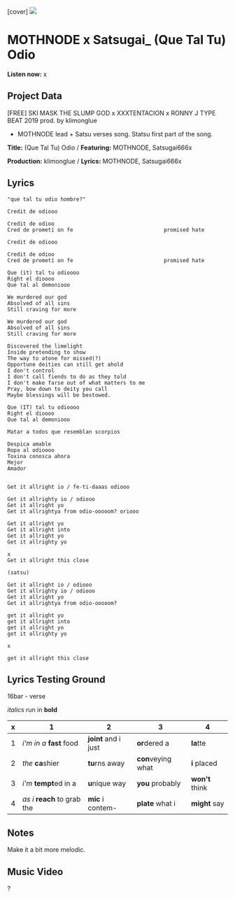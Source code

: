 [cover] ![](57175019_319474918741616_8502199518755923887_n.jpg)

# MOTHNODE x Satsugai_ (Que Tal Tu) Odio

**Listen now:** x

## Project Data

[FREE] SKI MASK THE SLUMP GOD x XXXTENTACION x RONNY J TYPE BEAT 2019  prod. by klimonglue

- MOTHNODE lead + Satsu verses song.
Statsu first part of the song.

**Title:** (Que Tal Tu) Odio / **Featuring:** MOTHNODE, Satsugai666x

**Production:** klimonglue / **Lyrics:** MOTHNODE, Satsugai666x

## Lyrics
```
"que tal tu odio hombre?"

Credit de odiooo

Credit de odioo                                   
Cred de prometí on fe                             promised hate

Credit de odiooo

Credit de odioo                                   
Cred de prometí on fe                             promised hate

Que (it) tal tu odioooo
Right el dioooo
Que tal al demoniooo

We murdered our god 
Absolved of all sins
Still craving for more

We murdered our god 
Absolved of all sins
Still craving for more

Discovered the limelight
Inside pretending to show 
The way to atone for missed(?)
Opportune deities can still get ahold
I don't control
I don't call fiends to do as they told
I don't make farse out of what matters to me
Pray, bow down to deity you call 
Maybe blessings will be bestowed.

Que (IT) tal tu odioooo
Right el dioooo
Que tal al demoniooo

Matar a todos que resemblan scorpios

Despica amable
Ropa al odioooo
Toxina conosca ahora
Mejor 
Amador


Get it allright io / fe-ti-daaas odiooo

Get it allrighty io / odiooo
Get it allright yo
Get it allrightya from odio-ooooom? oriooo

Get it allright yo
Get it allright into
Get it allright yo
Get it allrighty yo

x
Get it allright this close

(satsu)

Get it allright io / odiooo
Get it allrighty io / odiooo
Get it allright yo
Get it allrightya from odio-ooooom?

get it allright yo
get it allright into
get it allright yo
get it allrighty yo

x

get it allright this close
```

## Lyrics Testing Ground

16bar - verse

*italics* run in
**bold**

| x | 1 | 2 | 3 | 4 |
|---|---|---|---|---|
| 1 | *i'm in a* **fast** food | **joint** and i just  | **or**dered a  | **la**tte  |
| 2 | *the* **ca**shier | **tu**rns away  |  **con**veying what |  **i** placed |
| 3 | *i'm* **tempt**ed in a | **u**nique way  |  **you** probably |  **won't** think |
| 4 | *as i* **reach** to grab the |  **mic** i contem-  | **plate** what i | **might** say |

## Notes

Make it a bit more melodic.

## Music Video

?

